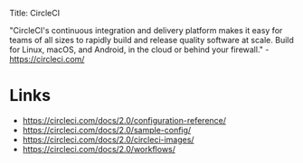 Title: CircleCI

"CircleCI's continuous integration and delivery platform makes it easy for teams of all sizes to rapidly build and release quality software at scale. Build for Linux, macOS, and Android, in the cloud or behind your firewall." - <https://circleci.com/>

# Links

- <https://circleci.com/docs/2.0/configuration-reference/>
- <https://circleci.com/docs/2.0/sample-config/>
- <https://circleci.com/docs/2.0/circleci-images/>
- <https://circleci.com/docs/2.0/workflows/>
